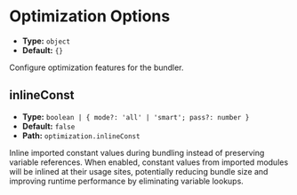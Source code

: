 # Optimization Options

- **Type:** `object`
- **Default:** `{}`

Configure optimization features for the bundler.

## inlineConst

- **Type:** `boolean | { mode?: 'all' | 'smart'; pass?: number }`
- **Default:** `false`
- **Path:** `optimization.inlineConst`

Inline imported constant values during bundling instead of preserving variable references. When enabled, constant values from imported modules will be inlined at their usage sites, potentially reducing bundle size and improving runtime performance by eliminating variable lookups.
